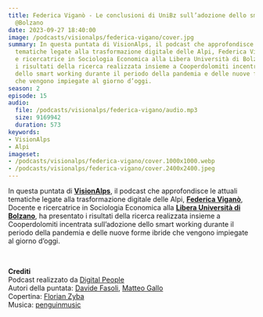 ```yaml
---
title: Federica Viganò - Le conclusioni di UniBz sull’adozione dello smart working
  @Bolzano
date: 2023-09-27 18:40:00
image: /podcasts/visionalps/federica-vigano/cover.jpg
summary: In questa puntata di VisionAlps, il podcast che approfondisce le attuali
  tematiche legate alla trasformazione digitale delle Alpi, Federica Viganò, Docente
  e ricercatrice in Sociologia Economica alla Libera Università di Bolzano, ha presentato
  i risultati della ricerca realizzata insieme a Cooperdolomiti incentrata sull’adozione
  dello smart working durante il periodo della pandemia e delle nuove forme ibride
  che vengono impiegate al giorno d’oggi.
season: 2
episode: 15
audio:
  file: /podcasts/visionalps/federica-vigano/audio.mp3
  size: 9169942
  duration: 573
keywords:
- VisionAlps
- Alpi
imageset:
- /podcasts/visionalps/federica-vigano/cover.1000x1000.webp
- /podcasts/visionalps/federica-vigano/cover.2400x2400.jpeg
---
```


In questa puntata di **[VisionAlps](https://www.visionalps.com/)**, il podcast che approfondisce le attuali tematiche legate alla trasformazione digitale delle Alpi, **[Federica Viganò](https://www.linkedin.com/in/federica-vigano-725545/?originalSubdomain=it)**, Docente e ricercatrice in Sociologia Economica alla **[Libera Università di Bolzano](https://www.unibz.it/it/)**, ha presentato i risultati della ricerca realizzata insieme a Cooperdolomiti incentrata sull’adozione dello smart working durante il periodo della pandemia e delle nuove forme ibride che vengono impiegate al giorno d’oggi.

<br>

**Crediti**<br>
Podcast realizzato da [Digital People](https://w3id.org/digitalpeople)<br>
Autori della puntata: [Davide Fasoli](https://www.linkedin.com/in/davide-fasoli-2b3246179/), [Matteo Gallo](https://www.linkedin.com/in/matteo-gallo-4a5ab31a8/)<br>
Copertina: [Florian Zyba](https://www.linkedin.com/in/florian-zyba/)<br>
Musica: [penguinmusic](https://pixabay.com/users/penguinmusic-24940186/)